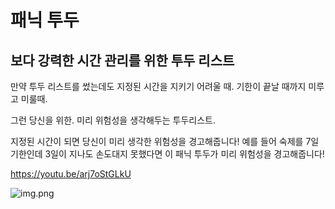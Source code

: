 # 패닉 투두

## 보다 강력한 시간 관리를 위한 투두 리스트

만약 투두 리스트를 썼는데도 지정된 시간을 지키기 어려울 때.
기한이 끝날 때까지 미루고 미룰때.

그런 당신을 위한. 미리 위험성을 생각해두는 투두리스트.

지정된 시간이 되면 당신이 미리 생각한 위험성을 경고해줍니다! 예를 들어 숙제를 7일 기한인데 3일이 지나도 손도대지 못했다면 이 패닉 투두가 미리 위험성을 경고해줍니다!

https://youtu.be/arj7oStGLkU

![img.png](img.png)